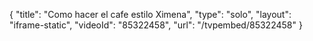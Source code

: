 {
    "title": "Como hacer el cafe estilo Ximena",
    "type": "solo",
    "layout": "iframe-static",
    "videoId": "85322458",
    "url": "\/tvpembed\/85322458"
}